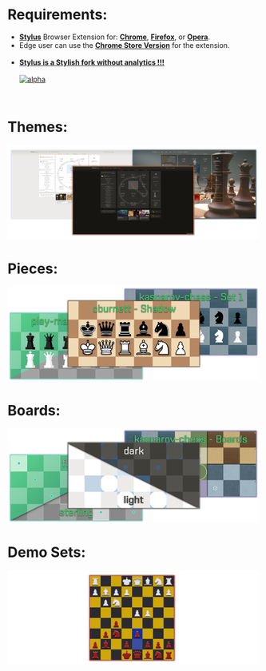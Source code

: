 # Requirements:
 - [**Stylus**](https://add0n.com/stylus.html) Browser Extension for: [**Chrome**](https://chrome.google.com/webstore/detail/stylus/clngdbkpkpeebahjckkjfobafhncgmne), [**Firefox**](https://addons.mozilla.org/en-US/firefox/addon/styl-us/), or [**Opera**](https://addons.opera.com/en/extensions/details/stylus/).
 - Edge user can use the [**Chrome Store Version**](https://chrome.google.com/webstore/detail/stylus/clngdbkpkpeebahjckkjfobafhncgmne) for the extension.<br><br>
 - [**Stylus is a Stylish fork without analytics !!!**](https://www.ghacks.net/2017/05/16/stylus-is-a-stylish-fork-without-analytics/)<br><br>
[![alpha](https://img.shields.io/badge/openstyles%20-%20stylus-28FCFC.svg?style=popout&logoColor=28FCFC&labelColor=323232&logo=github)](https://github.com/openstyles/stylus)
<br>

# Themes:
<p align="center">
 <a href="https://github.com/MyCodeIsntWorking/Lichess.org/tree/main/Stylus/Themes"><img src="https://raw.githubusercontent.com/MyCodeIsntWorking/Lichess.org/main/Stylus/Themes/sources/images/screenshots/themes.png" /></a>
</p>

# Pieces:
<p align="center">
 <a href="https://github.com/MyCodeIsntWorking/Lichess.org/tree/main/Stylus/Pieces"><img src="https://raw.githubusercontent.com/MyCodeIsntWorking/Lichess.org/main/Stylus/Pieces/sources/screenshots/pieces.png" /></a>
</p>

# Boards:
<p align="center">
 <a href="https://github.com/MyCodeIsntWorking/Lichess.org/tree/main/Stylus/Boards"><img src="https://raw.githubusercontent.com/MyCodeIsntWorking/Lichess.org/main/Stylus/Boards/sources/screenshots/boards.png" /></a>
</p>

# Demo Sets:
<p align="center">
 <a href="https://github.com/MyCodeIsntWorking/Lichess.org/tree/main/Stylus/Demo-Sets"><img src="https://raw.githubusercontent.com/MyCodeIsntWorking/Lichess.org/main/Stylus/Demo-Sets/sources/screenshots/demo-sets.png" /></a>
</p>